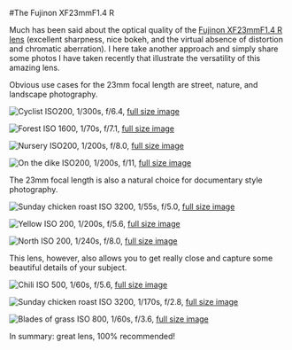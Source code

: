 #The Fujinon XF23mmF1.4 R

 Much has been said about the optical quality of the [Fujinon XF23mmF1.4 R lens](http://www.fujifilm.com/products/digital_cameras/x/fujinon_lens_xf23mmf14_r/) (excellent sharpness, nice bokeh, and the virtual absence of distortion and chromatic aberration). I here take another approach and simply share some photos I have taken recently that illustrate the versatility of this amazing lens.

Obvious use cases for the 23mm focal length are street, nature, and landscape photography.

![](https://farm4.staticflickr.com/3853/15083910608_d7412f1943_b.jpg "Cyclist")
ISO200, 1/300s, f/6.4, [full size image](https://farm4.staticflickr.com/3853/15083910608_5f5f9e912b_o.jpg)

![](https://farm4.staticflickr.com/3836/15050310369_16e1a438ed_b.jpg "Forest")
ISO 1600, 1/70s, f/7.1, [full size image](https://farm4.staticflickr.com/3836/15050310369_4c29fe13d0_o.jpg)

![](https://farm3.staticflickr.com/2941/15163861827_4ce3cbd6a1_b.jpg "Nursery")
ISO200, 1/200s, f/8.0, [full size image](https://farm3.staticflickr.com/2941/15163861827_c65289c21d_o.jpg)

![](https://farm3.staticflickr.com/2948/15380607941_3a2d598dd0_b.jpg "On the dike")
ISO200, 1/200s, f/11, [full size image](https://farm3.staticflickr.com/2948/15380607941_14721b6ecc_o.jpg)

The 23mm focal length is also a natural choice for documentary style photography.

![](https://farm4.staticflickr.com/3900/15132142017_6a87665c60_b.jpg "Sunday chicken roast")
ISO 3200, 1/55s, f/5.0, [full size image](https://farm4.staticflickr.com/3900/15132142017_7f9b25f99d_o.jpg)

![](https://farm3.staticflickr.com/2947/15328677499_faa8ce9baa_b.jpg "Yellow")
ISO 200, 1/200s, f/5.6, [full size image](https://farm3.staticflickr.com/2947/15328677499_e9629761b1_o.jpg)

![](https://farm4.staticflickr.com/3917/15380605461_3103aa9772_b.jpg "North")
ISO 200, 1/240s, f/8.0, [full size image](https://farm4.staticflickr.com/3917/15380605461_b67c922c9c_o.jpg)

This lens, however, also allows you to get really close and capture some beautiful details of your subject.

![](https://farm3.staticflickr.com/2944/15324019265_eac10a7f50_b.jpg "Chili")
ISO 500, 1/60s, f/5.6, [full size image](https://farm3.staticflickr.com/2944/15324019265_9d808e0aae_o.jpg)

![](https://farm4.staticflickr.com/3840/15132098438_8754be3627_b.jpg "Sunday chicken roast")
ISO 3200, 1/170s, f/2.8, [full size image](https://farm4.staticflickr.com/3840/15132098438_1b38a063ca_o.jpg)

![](https://farm6.staticflickr.com/5561/15031161238_f8babf6f76_b.jpg "Blades of grass")
ISO 800, 1/60s, f/3.6, [full size image](https://farm6.staticflickr.com/5561/15031161238_c45e0620d9_o.jpg)

In summary: great lens, 100% recommended!